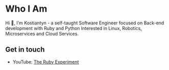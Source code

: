 # Who I Am
Hi 👋, I'm Kostiantyn - a self-taught Software Engineer focused on Back-end development with Ruby and Python Interested in Linux, Robotics, Microservices and Cloud Services.

## Get in touch

+ YouTube: [The Ruby Experiment](https://youtube.com/@the_ruby_exp)
<!--
**ks31097/ks31097** is a ✨ _special_ ✨ repository because its `README.md` (this file) appears on your GitHub profile.
## Get in touch

+ [EN] Tech Articles: http://
+ [EN] LinkedIn: https://
Here are some ideas to get you started:

- 🔭 I’m currently working on ...
- 🌱 I’m currently learning ...
- 👯 I’m looking to collaborate on ...
- 🤔 I’m looking for help with ...
- 💬 Ask me about ...
- 📫 How to reach me: ...
- 😄 Pronouns: ...
- ⚡ Fun fact: ...
-->
